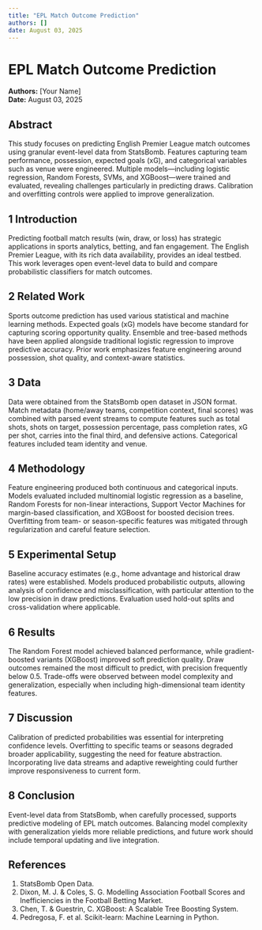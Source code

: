 ```yaml
---
title: "EPL Match Outcome Prediction"
authors: []
date: August 03, 2025
---
```


# EPL Match Outcome Prediction

**Authors:** [Your Name]  
**Date:** August 03, 2025

## Abstract

This study focuses on predicting English Premier League match outcomes using granular event-level data from StatsBomb. Features capturing team performance, possession, expected goals (xG), and categorical variables such as venue were engineered. Multiple models—including logistic regression, Random Forests, SVMs, and XGBoost—were trained and evaluated, revealing challenges particularly in predicting draws. Calibration and overfitting controls were applied to improve generalization.

## 1 Introduction

Predicting football match results (win, draw, or loss) has strategic applications in sports analytics, betting, and fan engagement. The English Premier League, with its rich data availability, provides an ideal testbed. This work leverages open event-level data to build and compare probabilistic classifiers for match outcomes.

## 2 Related Work

Sports outcome prediction has used various statistical and machine learning methods. Expected goals (xG) models have become standard for capturing scoring opportunity quality. Ensemble and tree-based methods have been applied alongside traditional logistic regression to improve predictive accuracy. Prior work emphasizes feature engineering around possession, shot quality, and context-aware statistics.

## 3 Data

Data were obtained from the StatsBomb open dataset in JSON format. Match metadata (home/away teams, competition context, final scores) was combined with parsed event streams to compute features such as total shots, shots on target, possession percentage, pass completion rates, xG per shot, carries into the final third, and defensive actions. Categorical features included team identity and venue.

## 4 Methodology

Feature engineering produced both continuous and categorical inputs. Models evaluated included multinomial logistic regression as a baseline, Random Forests for non-linear interactions, Support Vector Machines for margin-based classification, and XGBoost for boosted decision trees. Overfitting from team- or season-specific features was mitigated through regularization and careful feature selection.

## 5 Experimental Setup

Baseline accuracy estimates (e.g., home advantage and historical draw rates) were established. Models produced probabilistic outputs, allowing analysis of confidence and misclassification, with particular attention to the low precision in draw predictions. Evaluation used hold-out splits and cross-validation where applicable.

## 6 Results

The Random Forest model achieved balanced performance, while gradient-boosted variants (XGBoost) improved soft prediction quality. Draw outcomes remained the most difficult to predict, with precision frequently below 0.5. Trade-offs were observed between model complexity and generalization, especially when including high-dimensional team identity features.

## 7 Discussion

Calibration of predicted probabilities was essential for interpreting confidence levels. Overfitting to specific teams or seasons degraded broader applicability, suggesting the need for feature abstraction. Incorporating live data streams and adaptive reweighting could further improve responsiveness to current form.

## 8 Conclusion

Event-level data from StatsBomb, when carefully processed, supports predictive modeling of EPL match outcomes. Balancing model complexity with generalization yields more reliable predictions, and future work should include temporal updating and live integration.

## References

1. StatsBomb Open Data.  
2. Dixon, M. J. & Coles, S. G. Modelling Association Football Scores and Inefficiencies in the Football Betting Market.  
3. Chen, T. & Guestrin, C. XGBoost: A Scalable Tree Boosting System.  
4. Pedregosa, F. et al. Scikit-learn: Machine Learning in Python.  
